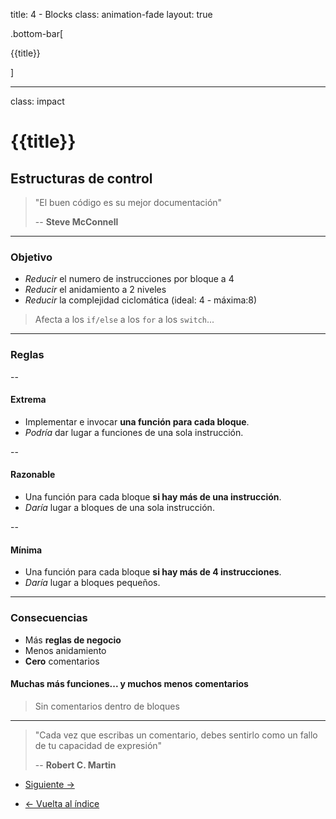 title: 4 - Blocks
class: animation-fade
layout: true

.bottom-bar[

{{title}}

]

---

class: impact

# {{title}}

## Estructuras de control

> "El buen código es su mejor documentación"
>
> -- **Steve McConnell**

---

### Objetivo

- _Reducir_ el numero de instrucciones por bloque a 4
- _Reducir_ el anidamiento a 2 niveles
- _Reducir_ la complejidad ciclomática (ideal: 4 - máxima:8)

> Afecta a los `if/else` a los `for` a los `switch`...

---

### Reglas

--

#### Extrema

- Implementar e invocar **una función para cada bloque**.
- _Podría_ dar lugar a funciones de una sola instrucción.

--

#### Razonable

- Una función para cada bloque **si hay más de una instrucción**.
- _Daría_ lugar a bloques de una sola instrucción.

--

#### Mínima

- Una función para cada bloque **si hay más de 4 instrucciones**.
- _Daría_ lugar a bloques pequeños.

---

### Consecuencias

- Más **reglas de negocio**
- Menos anidamiento
- **Cero** comentarios

#### Muchas más funciones... y muchos menos comentarios

> Sin comentarios dentro de bloques
---

> "Cada vez que escribas un comentario, debes sentirlo como un fallo de tu capacidad de expresión"
>
> -- **Robert C. Martin**

- [Siguiente ->](./5-functions.html)

- [<- Vuelta al índice ](./)
